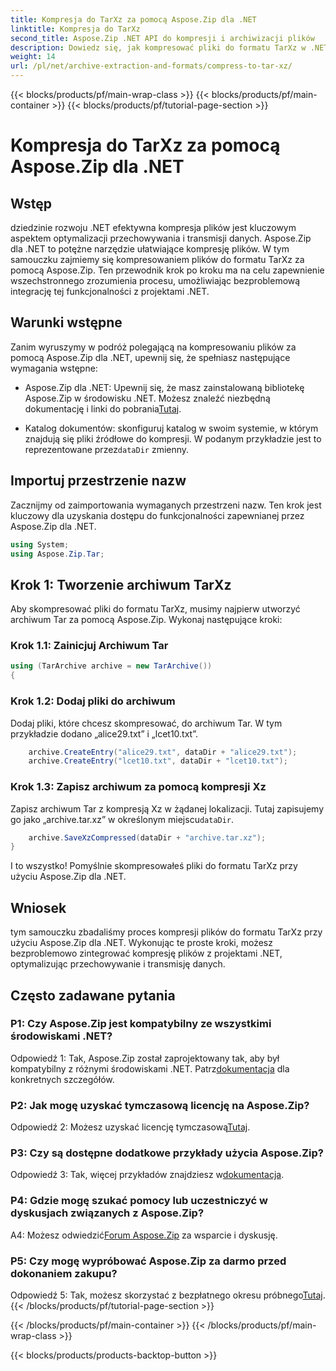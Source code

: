 ```yaml
---
title: Kompresja do TarXz za pomocą Aspose.Zip dla .NET
linktitle: Kompresja do TarXz
second_title: Aspose.Zip .NET API do kompresji i archiwizacji plików
description: Dowiedz się, jak kompresować pliki do formatu TarXz w .NET przy użyciu Aspose.Zip. Postępuj zgodnie z naszym przewodnikiem krok po kroku, aby efektywnie przechowywać i przesyłać pliki.
weight: 14
url: /pl/net/archive-extraction-and-formats/compress-to-tar-xz/
---
```


{{< blocks/products/pf/main-wrap-class >}}
{{< blocks/products/pf/main-container >}}
{{< blocks/products/pf/tutorial-page-section >}}

# Kompresja do TarXz za pomocą Aspose.Zip dla .NET

## Wstęp

dziedzinie rozwoju .NET efektywna kompresja plików jest kluczowym aspektem optymalizacji przechowywania i transmisji danych. Aspose.Zip dla .NET to potężne narzędzie ułatwiające kompresję plików. W tym samouczku zajmiemy się kompresowaniem plików do formatu TarXz za pomocą Aspose.Zip. Ten przewodnik krok po kroku ma na celu zapewnienie wszechstronnego zrozumienia procesu, umożliwiając bezproblemową integrację tej funkcjonalności z projektami .NET.

## Warunki wstępne

Zanim wyruszymy w podróż polegającą na kompresowaniu plików za pomocą Aspose.Zip dla .NET, upewnij się, że spełniasz następujące wymagania wstępne:

-  Aspose.Zip dla .NET: Upewnij się, że masz zainstalowaną bibliotekę Aspose.Zip w środowisku .NET. Możesz znaleźć niezbędną dokumentację i linki do pobrania[Tutaj](https://reference.aspose.com/zip/net/).

-  Katalog dokumentów: skonfiguruj katalog w swoim systemie, w którym znajdują się pliki źródłowe do kompresji. W podanym przykładzie jest to reprezentowane przez`dataDir` zmienny.

## Importuj przestrzenie nazw

Zacznijmy od zaimportowania wymaganych przestrzeni nazw. Ten krok jest kluczowy dla uzyskania dostępu do funkcjonalności zapewnianej przez Aspose.Zip dla .NET.

```csharp
using System;
using Aspose.Zip.Tar;
```

## Krok 1: Tworzenie archiwum TarXz

Aby skompresować pliki do formatu TarXz, musimy najpierw utworzyć archiwum Tar za pomocą Aspose.Zip. Wykonaj następujące kroki:

### Krok 1.1: Zainicjuj Archiwum Tar

```csharp
using (TarArchive archive = new TarArchive())
{
```

### Krok 1.2: Dodaj pliki do archiwum

Dodaj pliki, które chcesz skompresować, do archiwum Tar. W tym przykładzie dodano „alice29.txt” i „lcet10.txt”.

```csharp
    archive.CreateEntry("alice29.txt", dataDir + "alice29.txt");
    archive.CreateEntry("lcet10.txt", dataDir + "lcet10.txt");
```

### Krok 1.3: Zapisz archiwum za pomocą kompresji Xz

 Zapisz archiwum Tar z kompresją Xz w żądanej lokalizacji. Tutaj zapisujemy go jako „archive.tar.xz” w określonym miejscu`dataDir`.

```csharp
    archive.SaveXzCompressed(dataDir + "archive.tar.xz");
}
```

I to wszystko! Pomyślnie skompresowałeś pliki do formatu TarXz przy użyciu Aspose.Zip dla .NET.

## Wniosek

tym samouczku zbadaliśmy proces kompresji plików do formatu TarXz przy użyciu Aspose.Zip dla .NET. Wykonując te proste kroki, możesz bezproblemowo zintegrować kompresję plików z projektami .NET, optymalizując przechowywanie i transmisję danych.

## Często zadawane pytania

### P1: Czy Aspose.Zip jest kompatybilny ze wszystkimi środowiskami .NET?

 Odpowiedź 1: Tak, Aspose.Zip został zaprojektowany tak, aby był kompatybilny z różnymi środowiskami .NET. Patrz[dokumentacja](https://reference.aspose.com/zip/net/) dla konkretnych szczegółów.

### P2: Jak mogę uzyskać tymczasową licencję na Aspose.Zip?

 Odpowiedź 2: Możesz uzyskać licencję tymczasową[Tutaj](https://purchase.aspose.com/temporary-license/).

### P3: Czy są dostępne dodatkowe przykłady użycia Aspose.Zip?

 Odpowiedź 3: Tak, więcej przykładów znajdziesz w[dokumentacja](https://reference.aspose.com/zip/net/).

### P4: Gdzie mogę szukać pomocy lub uczestniczyć w dyskusjach związanych z Aspose.Zip?

 A4: Możesz odwiedzić[Forum Aspose.Zip](https://forum.aspose.com/c/zip/37) za wsparcie i dyskusję.

### P5: Czy mogę wypróbować Aspose.Zip za darmo przed dokonaniem zakupu?

 Odpowiedź 5: Tak, możesz skorzystać z bezpłatnego okresu próbnego[Tutaj](https://releases.aspose.com/zip/net).
{{< /blocks/products/pf/tutorial-page-section >}}

{{< /blocks/products/pf/main-container >}}
{{< /blocks/products/pf/main-wrap-class >}}

{{< blocks/products/products-backtop-button >}}

